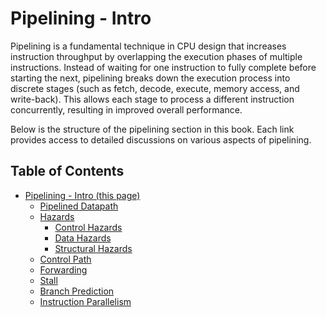 # Pipelining - Intro

Pipelining is a fundamental technique in CPU design that increases instruction throughput by overlapping the execution phases of multiple instructions. Instead of waiting for one instruction to fully complete before starting the next, pipelining breaks down the execution process into discrete stages (such as fetch, decode, execute, memory access, and write-back). This allows each stage to process a different instruction concurrently, resulting in improved overall performance.

Below is the structure of the pipelining section in this book. Each link provides access to detailed discussions on various aspects of pipelining.
## Table of Contents

- [Pipelining - Intro (this page)](./README.md)
    - [Pipelined Datapath](./datapath.md)
    - [Hazards](./hazards/README.md)
        - [Control Hazards](./hazards/control_hazards.md)
        - [Data Hazards](./hazards/data_hazards.md)
        - [Structural Hazards](./hazards/structural_hazards.md)
    - [Control Path](./control_unit.md)
    - [Forwarding](./forwarding.md)
    - [Stall](./stall.md)
    - [Branch Prediction](./branch_prediction.md)
    - [Instruction Parallelism](./parallelism.md)
